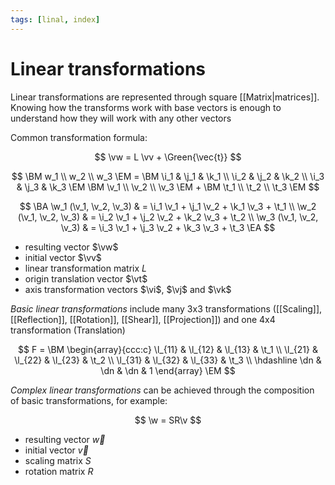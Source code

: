 ```yaml
---
tags: [linal, index]
---
```


# Linear transformations

Linear transformations are represented through square [[Matrix|matrices]]. Knowing how the transforms work with base vectors is enough to understand how they will work with any other vectors

Common transformation formula:

$$
	\vw = L \vv + \Green{\vec{t}}
$$

$$
	\BM w_1 \\ w_2 \\ w_3 \EM
	=
	\BM
		\i_1 & \j_1 & \k_1 \\
		\i_2 & \j_2 & \k_2 \\
		\i_3 & \j_3 & \k_3
	\EM
	\BM \v_1 \\ \v_2 \\ \v_3 \EM
	+
	\BM \t_1 \\ \t_2 \\ \t_3 \EM
$$

$$
\BA
	\w_1 (\v_1, \v_2, \v_3) & = \i_1 \v_1 + \j_1 \v_2 + \k_1 \v_3 + \t_1 \\
	\w_2 (\v_1, \v_2, \v_3) & = \i_2 \v_1 + \j_2 \v_2 + \k_2 \v_3 + \t_2 \\
	\w_3 (\v_1, \v_2, \v_3) & = \i_3 \v_1 + \j_3 \v_2 + \k_3 \v_3 + \t_3
\EA
$$

- resulting vector $\vw$
- initial vector $\vv$
- linear transformation matrix $L$
- origin translation vector $\vt$
- axis transformation vectors $\vi$, $\vj$ and $\vk$

_Basic linear transformations_ include many 3x3 transformations ([[Scaling]], [[Reflection]], [[Rotation]], [[Shear]], [[Projection]]) and one 4x4 transformation (Translation)

$$
F =
\BM
\begin{array}{ccc:c}
	\l_{11} & \l_{12} & \l_{13} & \t_1 \\
	\l_{21} & \l_{22} & \l_{23} & \t_2 \\
	\l_{31} & \l_{32} & \l_{33} & \t_3 \\
	\hdashline
	\dn & \dn & \dn & 1
\end{array}
\EM
$$

_Complex linear transformations_ can be achieved through the composition of basic transformations, for example:

$$
\w = SR\v
$$

- resulting vector $\vec{w}$
- initial vector $\vec{v}$
- scaling matrix $S$
- rotation matrix $R$
